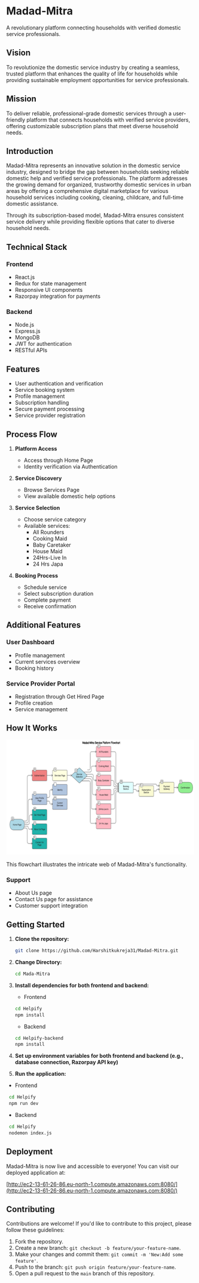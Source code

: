 # Madad-Mitra
A revolutionary platform connecting households with verified domestic service professionals.

## Vision

To revolutionize the domestic service industry by creating a seamless, trusted platform that enhances the quality of life for households while providing sustainable employment opportunities for service professionals.

## Mission

To deliver reliable, professional-grade domestic services through a user-friendly platform that connects households with verified service providers, offering customizable subscription plans that meet diverse household needs.

## Introduction

Madad-Mitra represents an innovative solution in the domestic service industry, designed to bridge the gap between households seeking reliable domestic help and verified service professionals. The platform addresses the growing demand for organized, trustworthy domestic services in urban areas by offering a comprehensive digital marketplace for various household services including cooking, cleaning, childcare, and full-time domestic assistance.

Through its subscription-based model, Madad-Mitra ensures consistent service delivery while providing flexible options that cater to diverse household needs.

## Technical Stack

### Frontend
- React.js
- Redux for state management
- Responsive UI components
- Razorpay integration for payments

### Backend
- Node.js
- Express.js
- MongoDB
- JWT for authentication
- RESTful APIs

## Features
- User authentication and verification
- Service booking system
- Profile management
- Subscription handling
- Secure payment processing
- Service provider registration

## Process Flow

1. **Platform Access**
   - Access through Home Page
   - Identity verification via Authentication

2. **Service Discovery**
   - Browse Services Page
   - View available domestic help options

3. **Service Selection**
   - Choose service category
   - Available services:
     - All Rounders
     - Cooking Maid
     - Baby Caretaker
     - House Maid
     - 24Hrs-Live In
     - 24 Hrs Japa

4. **Booking Process**
   - Schedule service
   - Select subscription duration
   - Complete payment
   - Receive confirmation
   
## Additional Features

### User Dashboard
- Profile management
- Current services overview
- Booking history

### Service Provider Portal
- Registration through Get Hired Page
- Profile creation
- Service management

## How It Works



![Alt text](flowchart/Picture1.png)

This flowchart illustrates the intricate web of Madad-Mitra's functionality. 

### Support
- About Us page
- Contact Us page for assistance
- Customer support integration

## Getting Started

1. **Clone the repository:**

   ```bash
   git clone https://github.com/Harshitkukreja31/Madad-Mitra.git
   ```
2. **Change Directory:**

   ```bash
   cd Mada-Mitra
   ```
3. **Install dependencies for both frontend and backend:**
   - Frontend
   ```bash
   cd Helpify
   npm install
   ```

   - Backend
   ```bash
   cd Helpify-backend
   npm install
   ```

4. **Set up environment variables for both frontend and backend (e.g., database connection, Razorpay API key)**

5. **Run the application:**

  - Frontend 
  ```bash
   cd Helpify
   npm run dev
   ```
 - Backend 
  ```bash
   cd Helpify
   nodemon index.js
   ```

## Deployment

Madad-Mitra is now live and accessible to everyone! You can visit our deployed application at:

[http://ec2-13-61-26-86.eu-north-1.compute.amazonaws.com:8080/](http://ec2-13-61-26-86.eu-north-1.compute.amazonaws.com:8080/)

## Contributing

  Contributions are welcome! If you'd like to contribute to this project, please follow these     guidelines:

  1. Fork the repository.
  2. Create a new branch: ```git checkout -b feature/your-feature-name```.
  3. Make your changes and commit them: ```git commit -m 'New:Add some feature'```.
  4. Push to the branch: ```git push origin feature/your-feature-name```.
  5. Open a pull request to the `main` branch of this repository.
<br/>
